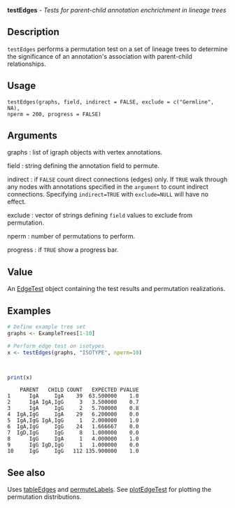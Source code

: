 





**testEdges** - *Tests for parent-child annotation enchrichment in lineage trees*

Description
--------------------

`testEdges` performs a permutation test on a set of lineage trees to determine
the significance of an annotation's association with parent-child relationships.


Usage
--------------------
```
testEdges(graphs, field, indirect = FALSE, exclude = c("Germline", NA),
nperm = 200, progress = FALSE)
```

Arguments
-------------------

graphs
:   list of igraph objects with vertex annotations.

field
:   string defining the annotation field to permute.

indirect
:   if `FALSE` count direct connections (edges) only. If 
`TRUE` walk through any nodes with annotations specified in 
the `argument` to count indirect connections. Specifying
`indirect=TRUE` with `exclude=NULL` will have no effect.

exclude
:   vector of strings defining `field` values to exclude from 
permutation.

nperm
:   number of permutations to perform.

progress
:   if `TRUE` show a progress bar.



Value
-------------------

An [EdgeTest](EdgeTest-class.md) object containing the test results and permutation
realizations.



Examples
-------------------

```R
# Define example tree set
graphs <- ExampleTrees[1-10]

# Perform edge test on isotypes
x <- testEdges(graphs, "ISOTYPE", nperm=10)

```


```


```


```R
print(x)
```


```
    PARENT   CHILD COUNT   EXPECTED PVALUE
1      IgA     IgA    39  63.500000    1.0
2      IgA IgA,IgG     3   3.500000    0.7
3      IgA     IgG     2   5.700000    0.8
4  IgA,IgG     IgA    29   6.200000    0.0
5  IgA,IgG IgA,IgG     1   2.000000    1.0
6  IgA,IgG     IgG    24   1.666667    0.0
7  IgD,IgG     IgG     8   1.000000    0.0
8      IgG     IgA     1   4.000000    1.0
9      IgG IgD,IgG     1   1.000000    0.0
10     IgG     IgG   112 135.900000    1.0

```



See also
-------------------

Uses [tableEdges](tableEdges.md) and [permuteLabels](permuteLabels.md). 
See [plotEdgeTest](plotEdgeTest.md) for plotting the permutation distributions.



